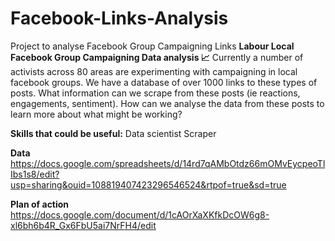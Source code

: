 # Facebook-Links-Analysis
Project to analyse Facebook Group Campaigning Links
**Labour Local Facebook Group Campaigning Data analysis 📈**
Currently a number of activists across 80 areas are experimenting with campaigning in local facebook groups. We have a database of over 1000 links to these types of posts. What information can we scrape from these posts (ie reactions, engagements, sentiment). How can we analyse the data from these posts to learn more about what might be working?

**Skills that could be useful:**
Data scientist
Scraper

**Data**
https://docs.google.com/spreadsheets/d/14rd7qAMbOtdz66mOMvEycpeoTlIbs1s8/edit?usp=sharing&ouid=108819407423296546524&rtpof=true&sd=true 

**Plan of action**
https://docs.google.com/document/d/1cAOrXaXKfkDcOW6g8-xl6bh6b4R_Gx6FbU5ai7NrFH4/edit
